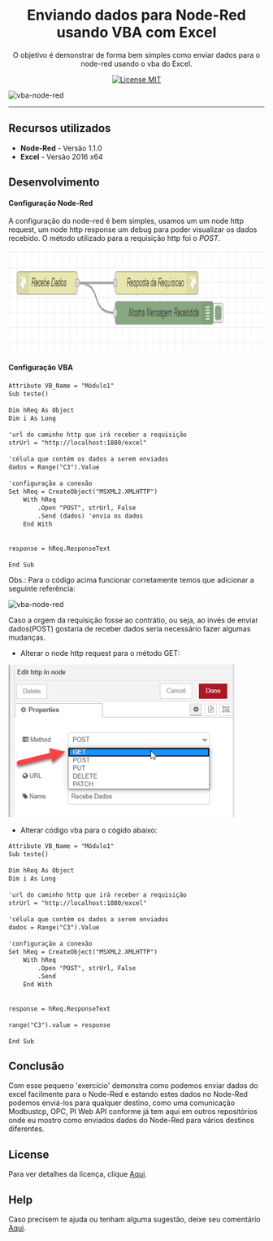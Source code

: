 
<h1 align="center">
<br>
Enviando dados para Node-Red usando VBA com Excel
</h1>

<p align="center">O objetivo é demonstrar de forma bem simples como enviar dados para o node-red usando o vba do Excel.</p>

<p align="center">
  <a href="https://www.apache.org/licenses/LICENSE-2.0">
    <img src="https://img.shields.io/badge/apache-2.0-blue" alt="License MIT">
  </a>
</p>

<div>
  <img src="https://github.com/dedynobre/enviando-dados-para-nodered-com-vba-excel/blob/master/func.gif" alt="vba-node-red" height="425">
</div>

<hr />

## Recursos utilizados

- **Node-Red** - Versão 1.1.0
- **Excel** - Versão 2016 x64

## Desenvolvimento

#### Configuração Node-Red
A configuração do node-red é bem simples, usamos um um node http request, um node http response um debug para poder visualizar os dados recebido.
O método utilizado para a requisição http foi o *POST*.
<div>
  <img src="https://github.com/dedynobre/enviando-dados-para-nodered-com-vba-excel/blob/master/ndr1.png" alt="vba-node-red" height="200">
</div>

#### Configuração VBA
```
Attribute VB_Name = "Módulo1"
Sub teste()

Dim hReq As Object
Dim i As Long

'url do caminho http que irá receber a requisição
strUrl = "http://localhost:1880/excel"

'célula que contém os dados a serem enviados
dados = Range("C3").Value

'configuração a conexão
Set hReq = CreateObject("MSXML2.XMLHTTP")
    With hReq
        .Open "POST", strUrl, False
        .Send (dados) 'envia os dados
    End With


response = hReq.ResponseText

End Sub

```

Obs.: Para o código acima funcionar corretamente temos que adicionar a seguinte referência:
<div>
  <img src="https://github.com/dedynobre/enviando-dados-para-nodered-com-vba-excel/blob/master/func2.gif" alt="vba-node-red" height="200">
</div>


Caso a orgem da requisição fosse ao contrátio, ou seja, ao invés de enviar dados(POST) gostaria de receber dados seria necessário fazer algumas mudanças.
- Alterar o node http request para o método GET:
<div>
  <img src="https://github.com/dedynobre/enviando-dados-para-nodered-com-vba-excel/blob/master/ndr2.png" alt="vba-node-red" height="300">
</div>

- Alterar código vba para o cógido abaixo:
```
Attribute VB_Name = "Módulo1"
Sub teste()

Dim hReq As Object
Dim i As Long

'url do caminho http que irá receber a requisição
strUrl = "http://localhost:1880/excel"

'célula que contém os dados a serem enviados
dados = Range("C3").Value

'configuração a conexão
Set hReq = CreateObject("MSXML2.XMLHTTP")
    With hReq
        .Open "POST", strUrl, False
        .Send
    End With


response = hReq.ResponseText

range("C3").value = response

End Sub

```

## Conclusão

Com esse pequeno 'exercício' demonstra como podemos enviar dados do excel facilmente para o Node-Red e estando estes dados no Node-Red podemos enviá-los para qualquer destino, como uma comunicação Modbustcp, OPC, PI Web API conforme já tem aqui em outros repositórios onde eu mostro como enviados dados do Node-Red para vários destinos diferentes.


## License

Para ver detalhes da licença, clique [Aqui](https://www.apache.org/licenses/LICENSE-2.0).

## Help

Caso precisem te ajuda ou tenham alguma sugestão, deixe seu comentário [Aqui](https://github.com/dedynobre/enviando-dados-para-nodered-com-vba-excel/issues).
